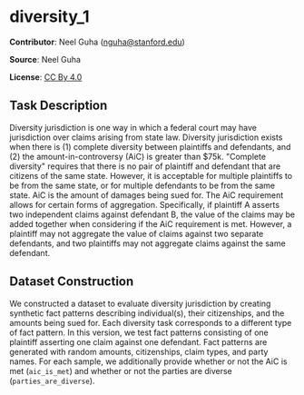 # diversity_1

**Contributor**: Neel Guha (nguha@stanford.edu)

**Source**: Neel Guha

**License**: [CC By 4.0](https://creativecommons.org/licenses/by/4.0/)

## Task Description

Diversity jurisdiction is one way in which a federal court may have jurisdiction over claims arising from state law. Diversity jurisdiction exists when there is (1) complete diversity between plaintiffs and defendants, and (2) the amount-in-controversy (AiC) is greater than \$75k.
"Complete diversity" requires that there is no pair of plaintiff and defendant that are citizens of the same state. However, it is acceptable for multiple plaintiffs to be from the same state, or for multiple defendants to be from the same state. AiC is the amount of damages being sued for. The AiC requirement allows for certain forms of aggregation. Specifically, if plaintiff A asserts two independent claims against defendant B, the value of the claims may be added together when considering if the AiC requirement is met. However, a plaintiff may not aggregate the value of claims against two separate defendants, and two plaintiffs may not aggregate claims against the same defendant.

## Dataset Construction

We constructed a dataset to evaluate diversity jurisdiction by creating synthetic fact patterns describing individual(s), their citizenships, and the amounts being sued for. Each diversity task corresponds to a different type of fact pattern. In this version, we test fact patterns consisting of one plaintiff asserting one claim against one defendant. Fact patterns are generated with random amounts, citizenships, claim types, and party names. For each sample, we additionally provide whether or not the AiC is met (`aic_is_met`) and whether or not the parties are diverse (`parties_are_diverse`).